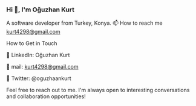 ### Hi 👋, I'm Oğuzhan Kurt

A software developer from Turkey, Konya.
📫 How to reach me kurt4298@gmail.com

How to Get in Touch 

📌 LinkedIn: Oğuzhan Kurt 

📧 mail: kurt4298@gmail.com 

🚀 Twitter: @oguzhaankurt 

Feel free to reach out to me. I'm always open to interesting conversations and collaboration opportunities! 

 

<!--
**oguzhnkurt/OguzhnKurt** is a ✨ _special_ ✨ repository because its `README.md` (this file) appears on your GitHub profile.

Here are some ideas to get you started:

- 🔭 I’m currently working on ...
- 🌱 I’m currently learning ...
- 👯 I’m looking to collaborate on ...
- 🤔 I’m looking for help with ...
- 💬 Ask me about ...
- 📫 How to reach me: ...
- 😄 Pronouns: ...
- ⚡ Fun fact: ...
-->
